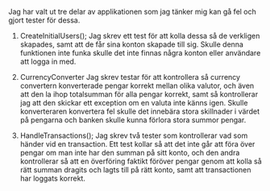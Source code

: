 Jag har valt ut tre delar av applikationen som jag tänker mig kan gå fel och gjort tester för dessa.

1. CreateInitialUsers();
   Jag skrev ett test för att kolla dessa så de verkligen skapades, samt att de får sina konton skapade till sig.
   Skulle denna funktionen inte funka skulle det inte finnas några konton eller användare att logga in med.

3. CurrencyConverter
   Jag skrev testar för att kontrollera så currency convertern konverterade pengar korrekt mellan olika valutor,
   och även att den la ihop totalsumman för alla pengar korrekt, samt så kontrollerar jag att den skickar ett exception om en valuta inte känns igen.
   Skulle konverteraren konvertera fel skulle det innebära stora skillnader i värdet på pengarna och banken skulle kunna förlora stora summor pengar.

4. HandleTransactions();
   Jag skrev två tester som kontrollerar vad som händer vid en transaction. Ett test kollar så att det inte går att föra över pengar om man inte har den summan på sitt konto,
   och den andra kontrollerar så att en överföring faktikt föröver pengar genom att kolla så rätt summan dragits och lagts till på rätt konto, samt att transactionen har loggats korrekt.
